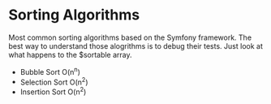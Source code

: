 # Sorting Algorithms
Most common sorting algorithms based on the Symfony framework.
The best way to understand those alogrithms is to debug their tests. Just look at what happens to the $sortable array.

* Bubble Sort O(n<sup>n</sup>)
* Selection Sort O(n<sup>2</sup>)
* Insertion Sort O(n<sup>2</sup>)
